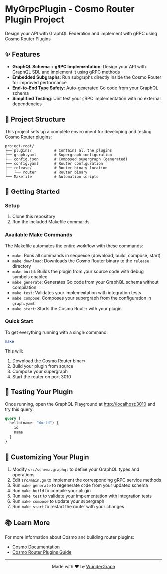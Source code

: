 # MyGrpcPlugin - Cosmo Router Plugin Project

Design your API with GraphQL Federation and implement with gRPC using Cosmo Router Plugins

## ✨ Features

- **GraphQL Schema + gRPC Implementation**: Design your API with GraphQL SDL and implement it using gRPC methods
- **Embedded Subgraphs**: Run subgraphs directly inside the Cosmo Router for improved performance
- **End-to-End Type Safety**: Auto-generated Go code from your GraphQL schema
- **Simplified Testing**: Unit test your gRPC implementation with no external dependencies

## 📝 Project Structure

This project sets up a complete environment for developing and testing Cosmo Router plugins:

```
project-root/
├── plugins/          # Contains all the plugins
├── graph.yaml        # Supergraph configuration
├── config.json       # Composed supergraph (generated)
├── config.yaml       # Router configuration
├── release/          # Router binary location
│   └── router        # Router binary
└── Makefile          # Automation scripts
```

## 🚀 Getting Started

### Setup

1. Clone this repository
2. Run the included Makefile commands

### Available Make Commands

The Makefile automates the entire workflow with these commands:

- `make`: Runs all commands in sequence (download, build, compose, start)
- `make download`: Downloads the Cosmo Router binary to the `release` directory
- `make build`: Builds the plugin from your source code with debug symbols enabled
- `make generate`: Generates Go code from your GraphQL schema without compilation
- `make test`: Validates your implementation with integration tests
- `make compose`: Composes your supergraph from the configuration in `graph.yaml`
- `make start`: Starts the Cosmo Router with your plugin

### Quick Start

To get everything running with a single command:

```bash
make
```

This will:
1. Download the Cosmo Router binary
2. Build your plugin from source
3. Compose your supergraph
4. Start the router on port 3010

## 🧪 Testing Your Plugin

Once running, open the GraphQL Playground at [http://localhost:3010](http://localhost:3010) and try this query:

```graphql
query {
  hello(name: "World") {
    id
    name
  }
}
```

## 🔧 Customizing Your Plugin

1. Modify `src/schema.graphql` to define your GraphQL types and operations
2. Edit `src/main.go` to implement the corresponding gRPC service methods
3. Run `make generate` to regenerate code from your updated schema
4. Run `make build` to compile your plugin
5. Run `make test` to validate your implementation with integration tests
6. Run `make compose` to update your supergraph
7. Run `make start` to restart the router with your changes

## 📚 Learn More

For more information about Cosmo and building router plugins:
- [Cosmo Documentation](https://cosmo-docs.wundergraph.com/)
- [Cosmo Router Plugins Guide](https://cosmo-docs.wundergraph.com/router/plugins)

---

<p align="center">Made with ❤️ by <a href="https://wundergraph.com">WunderGraph</a></p>
